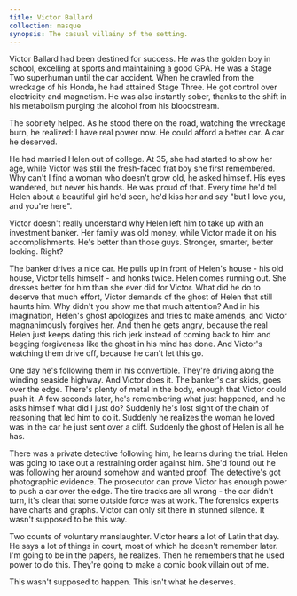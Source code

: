 ```yaml
---
title: Victor Ballard
collection: masque
synopsis: The casual villainy of the setting.
---
```


Victor Ballard had been destined for success. He was the golden boy in school, excelling at sports and maintaining a good GPA. He was a Stage Two superhuman until the car accident. When he crawled from the wreckage of his Honda, he had attained Stage Three. He got control over electricity and magnetism. He was also instantly sober, thanks to the shift in his metabolism purging the alcohol from his bloodstream.

The sobriety helped. As he stood there on the road, watching the wreckage burn, he realized: I have real power now. He could afford a better car. A car he deserved.

He had married Helen out of college. At 35, she had started to show her age, while Victor was still the fresh-faced frat boy she first remembered. Why can't I find a woman who doesn't grow old, he asked himself. His eyes wandered, but never his hands. He was proud of that. Every time he'd tell Helen about a beautiful girl he'd seen, he'd kiss her and say "but I love you, and you're here".

Victor doesn't really understand why Helen left him to take up with an investment banker. Her family was old money, while Victor made it on his accomplishments. He's better than those guys. Stronger, smarter, better looking. Right?

The banker drives a nice car. He pulls up in front of Helen's house - his old house, Victor tells himself - and honks twice. Helen comes running out. She dresses better for him than she ever did for Victor. What did he do to deserve that much effort, Victor demands of the ghost of Helen that still haunts him. Why didn't you show me that much attention? And in his imagination, Helen's ghost apologizes and tries to make amends, and Victor magnanimously forgives her. And then he gets angry, because the real Helen just keeps dating this rich jerk instead of coming back to him and begging forgiveness like the ghost in his mind has done. And Victor's watching them drive off, because he can't let this go.

One day he's following them in his convertible. They're driving along the winding seaside highway. And Victor does it. The banker's car skids, goes over the edge. There's plenty of metal in the body, enough that Victor could push it. A few seconds later, he's remembering what just happened, and he asks himself what did I just do? Suddenly he's lost sight of the chain of reasoning that led him to do it. Suddenly he realizes the woman he loved was in the car he just sent over a cliff. Suddenly the ghost of Helen is all he has.

There was a private detective following him, he learns during the trial. Helen was going to take out a restraining order against him. She'd found out he was following her around somehow and wanted proof. The detective's got photographic evidence. The prosecutor can prove Victor has enough power to push a car over the edge. The tire tracks are all wrong - the car didn't turn, it's clear that some outside force was at work. The forensics experts have charts and graphs. Victor can only sit there in stunned silence. It wasn't supposed to be this way.

Two counts of voluntary manslaughter. Victor hears a lot of Latin that day. He says a lot of things in court, most of which he doesn't remember later. I'm going to be in the papers, he realizes. Then he remembers that he used power to do this. They're going to make a comic book villain out of me.

This wasn't supposed to happen. This isn't what he deserves.
